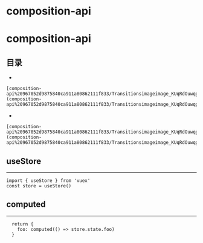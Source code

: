 # composition-api

# composition-api

## 目录

- 
    
    [composition-api%20967052d9875840ca911a80862111f833/Transitionsimageimage_KUqRdOuwqg.png](composition-api%20967052d9875840ca911a80862111f833/Transitionsimageimage_KUqRdOuwqg.png)
    
- 
    
    [composition-api%20967052d9875840ca911a80862111f833/Transitionsimageimage_KUqRdOuwqg%201.png](composition-api%20967052d9875840ca911a80862111f833/Transitionsimageimage_KUqRdOuwqg%201.png)
    

## useStore

---

```
import { useStore } from 'vuex'
const store = useStore()

```

## computed

---

```
  return {
    foo: computed(() => store.state.foo)
  }
```